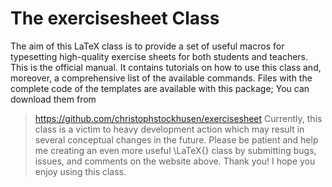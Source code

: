 # The exercisesheet Class #

The aim of this LaTeX class is to provide a set of useful macros for
typesetting high-quality exercise sheets for both students and
teachers. This is the official manual. It contains tutorials on how to
use this class and, moreover, a comprehensive list of the available
commands. Files with the complete code of the templates are available
with this package; You can download them from 
> https://github.com/christophstockhusen/exercisesheet
Currently, this class is a victim to heavy development action which
may result in several conceptual changes in the future. Please be
patient and help me creating an even more useful \LaTeX{} class by
submitting bugs, issues, and comments on the website above. Thank you!
I hope you enjoy using this class.